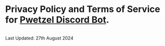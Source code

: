 # Privacy Policy and Terms of Service for [Pwetzel Discord Bot](https://discord.com/api/oauth2/authorize?client_id=723112579584491571&permissions=2147483135&scope=bot%20applications.commands).
![<img src="https://i.imgur.com/MSyTW3F.png" width="50" height="50"/>](https://i.imgur.com/MSyTW3F.png)

Last Updated: 27th August 2024
